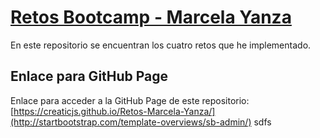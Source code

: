 # [Retos Bootcamp - Marcela Yanza](https://startbootstrap.com/template-overviews/sb-admin/)

En este repositorio se encuentran los cuatro retos que he implementado.

## Enlace para GitHub Page

Enlace para acceder a la GitHub Page de este repositorio: [https://creaticjs.github.io/Retos-Marcela-Yanza/](http://startbootstrap.com/template-overviews/sb-admin/) sdfs